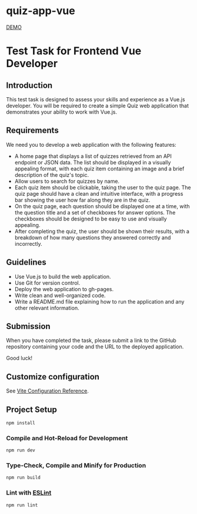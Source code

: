 # quiz-app-vue

[DEMO](https://alisavlasova.github.io/quiz-app-vue/)

# Test Task for Frontend Vue Developer

## Introduction

This test task is designed to assess your skills and experience as a Vue.js developer. You will be required to create a simple Quiz web application that demonstrates your ability to work with Vue.js.

## Requirements

We need you to develop a web application with the following features:

- A home page that displays a list of quizzes retrieved from an API endpoint or JSON data. The list should be displayed in a visually appealing format, with each quiz item containing an image and a brief description of the quiz's topic.
- Allow users to search for quizzes by name.
- Each quiz item should be clickable, taking the user to the quiz page. The quiz page should have a clean and intuitive interface, with a progress bar showing the user how far along they are in the quiz.
- On the quiz page, each question should be displayed one at a time, with the question title and a set of checkboxes for answer options. The checkboxes should be designed to be easy to use and visually appealing.
- After completing the quiz, the user should be shown their results, with a breakdown of how many questions they answered correctly and incorrectly.

## Guidelines

- Use Vue.js to build the web application.
- Use Git for version control.
- Deploy the web application to gh-pages.
- Write clean and well-organized code.
- Write a README.md file explaining how to run the application and any other relevant information.

## Submission

When you have completed the task, please submit a link to the GitHub repository containing your code and the URL to the deployed application.

Good luck!

## Customize configuration

See [Vite Configuration Reference](https://vitejs.dev/config/).

## Project Setup

```sh
npm install
```

### Compile and Hot-Reload for Development

```sh
npm run dev
```

### Type-Check, Compile and Minify for Production

```sh
npm run build
```

### Lint with [ESLint](https://eslint.org/)

```sh
npm run lint
```
